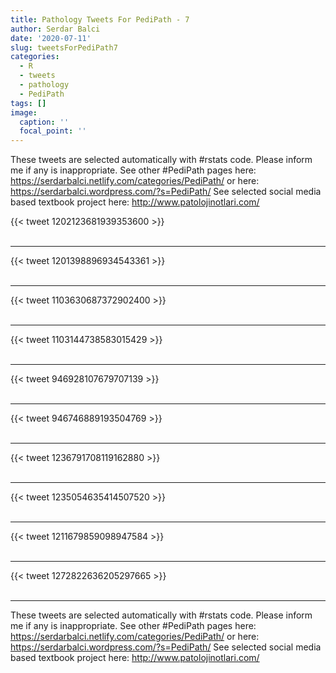 ```yaml
---
title: Pathology Tweets For PediPath - 7
author: Serdar Balci
date: '2020-07-11'
slug: tweetsForPediPath7
categories:
  - R
  - tweets
  - pathology
  - PediPath
tags: []
image:
  caption: ''
  focal_point: ''
---
```



These tweets are selected automatically with #rstats code. Please inform me if any is inappropriate.
See other #PediPath pages here: https://serdarbalci.netlify.com/categories/PediPath/  or here: https://serdarbalci.wordpress.com/?s=PediPath/ 
See selected social media based textbook project here: http://www.patolojinotlari.com/

{{< tweet 1202123681939353600 >}}
<br>
<br>
<hr>
{{< tweet 1201398896934543361 >}}
<br>
<br>
<hr>
{{< tweet 1103630687372902400 >}}
<br>
<br>
<hr>
{{< tweet 1103144738583015429 >}}
<br>
<br>
<hr>
{{< tweet 946928107679707139 >}}
<br>
<br>
<hr>
{{< tweet 946746889193504769 >}}
<br>
<br>
<hr>
{{< tweet 1236791708119162880 >}}
<br>
<br>
<hr>
{{< tweet 1235054635414507520 >}}
<br>
<br>
<hr>
{{< tweet 1211679859098947584 >}}
<br>
<br>
<hr>
{{< tweet 1272822636205297665 >}}
<br>
<br>
<hr>


These tweets are selected automatically with #rstats code. Please inform me if any is inappropriate.
See other #PediPath pages here: https://serdarbalci.netlify.com/categories/PediPath/  or here: https://serdarbalci.wordpress.com/?s=PediPath/ 
See selected social media based textbook project here: http://www.patolojinotlari.com/
